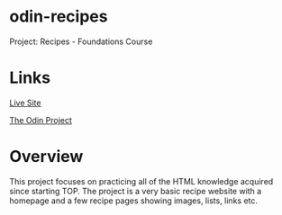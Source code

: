 # odin-recipes
Project: Recipes - Foundations Course
# Links
[Live Site](https://y10911.github.io/odin-recipes/index.html)

[The Odin Project](https://www.theodinproject.com/lessons/foundations-recipes)

# Overview
This project focuses on practicing all of the HTML knowledge acquired since starting TOP. The project is a very basic recipe website with a homepage and a few recipe pages showing images, lists, links etc.
